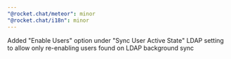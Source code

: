 ```yaml
---
"@rocket.chat/meteor": minor
"@rocket.chat/i18n": minor
---
```


Added "Enable Users" option under "Sync User Active State" LDAP setting to allow only re-enabling users found on LDAP background sync
